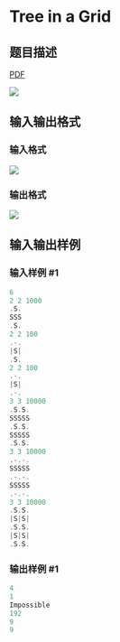 # Tree in a Grid

## 题目描述

[problemUrl]: https://uva.onlinejudge.org/index.php?option=com_onlinejudge&Itemid=8&category=26&page=show_problem&problem=2438

[PDF](https://uva.onlinejudge.org/external/114/p11443.pdf)

![](https://cdn.luogu.com.cn/upload/vjudge_pic/UVA11443/5066ebf693637b5ad6de5ca4108b885f287cfd5a.png)

## 输入输出格式

### 输入格式

![](https://cdn.luogu.com.cn/upload/vjudge_pic/UVA11443/a6bc14c6f55ff76dad1657465c1468ea6394ea7b.png)

### 输出格式

![](https://cdn.luogu.com.cn/upload/vjudge_pic/UVA11443/24b72252fe34ce2be1b16bd1e690a3a8acd25d21.png)

## 输入输出样例

### 输入样例 #1

```cpp
6
2 2 1000
.S.
SSS
.S.
2 2 100
.-.
|S|
.S.
2 2 100
.-.
|S|
.-.
3 3 10000
.S.S.
SSSSS
.S.S.
SSSSS
.S.S.
3 3 10000
.-.-.
SSSSS
.-.-.
SSSSS
.-.-.
3 3 10000
.S.S.
|S|S|
.S.S.
|S|S|
.S.S.
```


### 输出样例 #1

```cpp
4
1
Impossible
192
9
9
```


